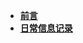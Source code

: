 - [**前言**](/wenzhang/qianyan.md)
- [**日常信息记录**](/wenzhang/richangjilv.md)

[comment]: <> (- [**1.算法相关**]&#40;/&#41;)

[comment]: <> (   - [1.1 数组]&#40;/&#41;)

[comment]: <> (   - [1.2 二叉树]&#40;/&#41;)

[comment]: <> (   - [1.3 动态规划]&#40;/&#41;)

[comment]: <> (- [**2.大数据相关**]&#40;/&#41;)

[comment]: <> (   - [2.1 Hadoop]&#40;/&#41;)

[comment]: <> (   - [2.2 ZooKeeper]&#40;/&#41;)

[comment]: <> (   - [2.3 HBase]&#40;/&#41;)
